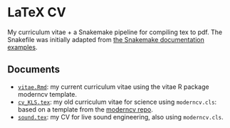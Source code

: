 # LaTeX CV

My curriculum vitae + a Snakemake pipeline for compiling tex to pdf.
The Snakefile was initially adapted from [the Snakemake documentation examples](http://snakemake.readthedocs.io/en/stable/getting_started/examples.html#building-a-paper-with-latex).

## Documents

* [`vitae.Rmd`](vitae.Rmd): my current curriculum vitae using the vitae R package moderncv template.
* [`cv_KLS.tex`](cv_KLS.tex): my old curriculum vitae for science using `moderncv.cls`: based on a template from the [moderncv repo](https://github.com/xdanaux/moderncv).
* [`sound.tex`](sound.tex): my CV for live sound engineering, also using `moderncv.cls`.
